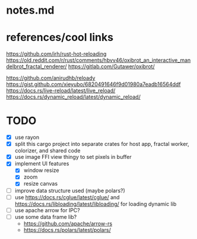 # notes.md

# references/cool links
https://github.com/irh/rust-hot-reloading
https://old.reddit.com/r/rust/comments/hbvv46/oxibrot_an_interactive_mandelbrot_fractal_renderer/
  https://gitlab.com/Gutawer/oxibrot/

https://github.com/anirudhb/reloady
  https://gist.github.com/xieyubo/6820491646f9d01980a7eadb16564ddf
https://docs.rs/live-reload/latest/live_reload/
https://docs.rs/dynamic_reload/latest/dynamic_reload/


# TODO
- [x] use rayon
- [x] split this cargo project into separate crates for host app, fractal worker, colorizer, and shared code
- [x] use image FFI view thingy to set pixels in buffer
- [x] implement UI features
  - [x] window resize
  - [x] zoom
  - [x] resize canvas
- [ ] improve data structure used (maybe polars?)
- [ ] use https://docs.rs/cglue/latest/cglue/ and https://docs.rs/libloading/latest/libloading/ for loading dynamic lib
- [ ] use apache arrow for IPC?
- [ ] use some data frame lib?
  * https://github.com/apache/arrow-rs
  * https://docs.rs/polars/latest/polars/




